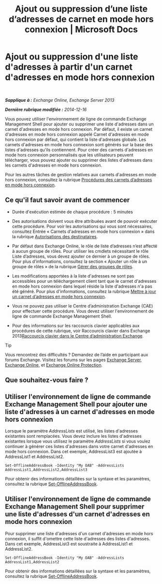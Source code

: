 ﻿---
title: "Ajout ou suppression d’une liste d’adresses de carnet en mode hors connexion | Microsoft Docs"
TOCTitle: Ajout ou suppression d'une liste d'adresses à partir d'un carnet d'adresses en mode hors connexion
ms:assetid: 86bd5651-ad41-4516-bf23-6579f4e4da03
ms:mtpsurl: https://technet.microsoft.com/fr-fr/library/Bb123563(v=EXCHG.150)
ms:contentKeyID: 50478609
ms.date: 04/24/2018
mtps_version: v=EXCHG.150
ms.translationtype: HT
---

# Ajout ou suppression d'une liste d'adresses à partir d'un carnet d'adresses en mode hors connexion

 

_**Sapplique à :** Exchange Online, Exchange Server 2013_

_**Dernière rubrique modifiée :** 2014-12-16_

Vous pouvez utiliser l'environnement de ligne de commande Exchange Management Shell pour ajouter ou supprimer une liste d'adresses dans un carnet d'adresses en mode hors connexion. Par défaut, il existe un carnet d'adresses en mode hors connexion appelé Carnet d'adresses en mode hors connexion par défaut, qui contient la liste d'adresses globale. Les carnets d'adresses en mode hors connexion sont générés sur la base des listes d'adresses qu'ils contiennent. Pour créer des carnets d'adresses en mode hors connexion personnalisés que les utilisateurs peuvent télécharger, vous pouvez ajouter ou supprimer des listes d'adresses dans les carnets d'adresses en mode hors connexion.

Pour les autres tâches de gestion relatives aux carnets d'adresses en mode hors connexion, consultez la rubrique [Procédures des carnets d’adresses en mode hors connexion](offline-address-book-procedures-exchange-2013-help.md).

## Ce qu'il faut savoir avant de commencer

  - Durée d'exécution estimée de chaque procédure : 5 minutes

  - Des autorisations doivent vous être attribuées avant de pouvoir exécuter cette procédure. Pour voir les autorisations qui vous sont nécessaires, consultez Entrée « Carnets d'adresses en mode hors connexion » dans la rubrique [Autorisations des destinataires](recipients-permissions-exchange-2013-help.md).

  - Par défaut dans Exchange Online, le rôle de liste d’adresses n’est affecté à aucun groupe de rôles. Pour utiliser les cmdlets nécessitant le rôle Liste d’adresses, vous devez ajouter ce dernier à un groupe de rôles. Pour plus d’informations, consultez la section « Ajouter un rôle à un groupe de rôles » de la rubrique [Gérer des groupes de rôles](manage-role-groups-exchange-2013-help.md).

  - Les modifications apportées à la liste d'adresses ne sont pas accessibles pour un téléchargement client tant que le carnet d'adresses en mode hors connexion dans lequel réside la liste d'adresses n'a pas été généré. Pour plus d'informations, consultez la rubrique [Mettre à jour un carnet d’adresses en mode hors connexion](update-an-offline-address-book-exchange-2013-help.md).

  - Vous ne pouvez pas utiliser le Centre d’administration Exchange (CAE) pour effectuer cette procédure. Vous devez utiliser l'environnement de ligne de commande Exchange Management Shell.

  - Pour des informations sur les raccourcis clavier applicables aux procédures de cette rubrique, voir Raccourcis clavier dans Exchange 2013[Raccourcis clavier dans le Centre d’administration Exchange](keyboard-shortcuts-in-the-exchange-admin-center-exchange-online-protection-help.md).

> [!TIP]
> Vous rencontrez des difficultés ? Demandez de l’aide en participant aux forums Exchange. Visitez les forums sur les pages <a href="https://go.microsoft.com/fwlink/p/?linkid=60612">Exchange Server</a>, <a href="https://go.microsoft.com/fwlink/p/?linkid=267542">Exchange Online</a>, et <a href="https://go.microsoft.com/fwlink/p/?linkid=285351">Exchange Online Protection</a>.


## Que souhaitez-vous faire ?

## Utiliser l'environnement de ligne de commande Exchange Management Shell pour ajouter une liste d'adresses à un carnet d'adresses en mode hors connexion

Lorsque le paramètre *AddressLists* est utilisé, les listes d'adresses existantes sont remplacées. Vous devez inclure les listes d'adresses existantes lorsque vous utilisez le paramètre *AddressLists* si vous voulez continuer à générer ces listes d'adresses dans votre carnet d'adresses en mode hors connexion. Dans cet exemple, AddressList3 est ajoutée à AddressList1 et AddressList2.

    Set-OfflineAddressBook -Identity "My OAB" -AddressLists AddressList1,AddressList2,AddressList3

Pour obtenir des informations détaillées sur la syntaxe et les paramètres, consultez la rubrique [Set-OfflineAddressBook](https://technet.microsoft.com/fr-fr/library/aa996330\(v=exchg.150\)).

## Utiliser l'environnement de ligne de commande Exchange Management Shell pour supprimer une liste d'adresses d'un carnet d'adresses en mode hors connexion

Pour supprimer une liste d'adresses d'un carnet d'adresses en mode hors connexion, il suffit d'omettre cette liste d'adresses des listes d'adresses. Dans cet exemple, AddressList3 est soustraite à AddressList1 et AddressList2.

    Set-OfflineAddressBook -Identity "My OAB" -AddressLists AddressList1,AddressList2

Pour obtenir des informations détaillées sur la syntaxe et les paramètres, consultez la rubrique [Set-OfflineAddressBook](https://technet.microsoft.com/fr-fr/library/aa996330\(v=exchg.150\)).

